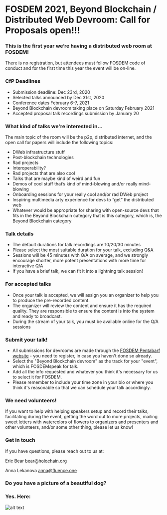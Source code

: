 # FOSDEM 2021, Beyond Blockchain / Distributed Web Devroom: Call for Proposals open!!!

### This is the first year we’re having a distributed web room at FOSDEM!
There is no registration, but attendees must follow FOSDEM code of conduct and for the first time this year the event will be on-line.

### CfP Deadlines
* Submission deadline: Dec 23rd, 2020
* Selected talks announced by Dec 31st, 2020
* Conference dates February 6-7, 2021 
* Beyond Blockchain devroom taking place on Saturday February 2021
* Accepted proposal talk recordings submission by January 20

### What kind of talks we're interested in...
The main topic of the room will be the p2p, distributed internet, and the open call for papers will include the following topics:
* DWeb infrastructure stuff
* Post-blockchain technologies
* Rad projects
* Interoperability?
* Rad projects that are also cool
* Talks that are maybe kind of weird and fun
* Demos of cool stuff that’s kind of mind-blowing and/or really mind-blowing
* Onboarding sessions for your really cool and/or rad DWeb project
* Inspiring multimedia arty experience for devs to “get” the distributed web 
* Whatever would be appropriate for sharing with open-source devs that fits in the Beyond Blockchain category that is this category, which is, the Beyond Blockchain category

### Talk details
* The default durations for talk recordings are 10/20/30 minutes 
* Please select the most suitable duration for your talk, excluding Q&A
* Sessions will be 45 minutes with Q/A on average, and we strongly encourage shorter, more potent presentations with more time for interactive Q/A
* If you have a brief talk, we can fit it into a lightning talk session!

### For accepted talks
* Once your talk is accepted, we will assign you an organizer to help you to produce the pre-recorded content.
* The organizer will review the content and ensure it has the required quality. They are responsible to ensure the content is into the system and ready to broadcast.
* During the stream of your talk, you must be available online for the Q/A sessions

### Submit your talk!
* All submissions for devrooms are made through the [FOSDEM Pentabarf website](https://penta.fosdem.org/submission/FOSDEM21) - you need to register, in case you haven't done so already.
* Select the "Beyond Blockchain devroom" as the track for your "event", which is FOSDEMspeak for talk.
* Add all the info requested and whatever you think it's necessary for us to select it for FOSDEM.
* Please remember to include your time zone in your bio or where you think it's reasonable so that we can schedule your talk accordingly.

### We need volunteers!
If you want to help with helping speakers setup and record their talks, facilitating during the event, getting the word out to more projects, mailing sweet letters with watercolors of flowers to organizers and presenters and other volunteers, and/or some other thing, please let us know!

### Get in touch
If you have questions, please reach out to us at:

Eric Bear bear@holochain.org

Anna Lekanova anna@fluence.one

### Do you have a picture of a beautiful dog?
### Yes. Here:

![alt text](https://github.com/MorvinBear/Fosdem-Beyond-Blockchain-DWed-Devroom-Call-for-Proposals/blob/main/IMG-20200829-WA0004.jpg?raw=true)


